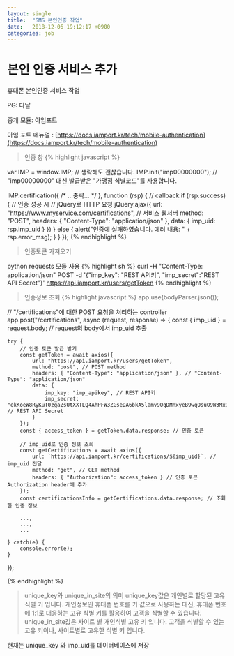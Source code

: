```yaml
---
layout: single
title:  "SMS 본인인증 작업"
date:   2018-12-06 19:12:17 +0900
categories: job
---
```


# 본인 인증 서비스 추가

휴대폰 본인인증 서비스 작업

PG: 다날

중개 모듈: 아임포트

아임 포트 메뉴얼 : [https://docs.iamport.kr/tech/mobile-authentication](https://docs.iamport.kr/tech/mobile-authentication)

>인증 창
{% highlight javascript  %}

var IMP = window.IMP; // 생략해도 괜찮습니다.
IMP.init("imp00000000"); // "imp00000000" 대신 발급받은 "가맹점 식별코드"를 사용합니다.

IMP.certification({
    /* ...중략... */
}, function (rsp) { // callback
    if (rsp.success) { // 인증 성공 시
        // jQuery로 HTTP 요청
        jQuery.ajax({
            url: "https://www.myservice.com/certifications", // 서비스 웹서버
            method: "POST",
            headers: { "Content-Type": "application/json" },
            data: { imp_uid: rsp.imp_uid }
        })
    } else {
        alert("인증에 실패하였습니다. 에러 내용: " +  rsp.error_msg);
    }
}
});
{% endhighlight %}

>인증토큰 가져오기

python requests 모듈 사용
{% highlight sh %}
curl -H "Content-Type: application/json"
    POST -d '{"imp_key": "REST API키", "imp_secret":"REST API Secret"}'
    https://api.iamport.kr/users/getToken
{% endhighlight %}



>인증정보 조회
{% highlight javascript  %}
app.use(bodyParser.json());

// "/certifications"에 대한 POST 요청을 처리하는 controller
app.post("/certifications", async (request, response) => {
    const { imp_uid } = request.body; // request의 body에서 imp_uid 추출

    try {
        // 인증 토큰 발급 받기
        const getToken = await axios({
            url: "https://api.iamport.kr/users/getToken",
            method: "post", // POST method
            headers: { "Content-Type": "application/json" }, // "Content-Type": "application/json"
            data: {
                imp_key: "imp_apikey", // REST API키
                imp_secret: "ekKoeW8RyKuT0zgaZsUtXXTLQ4AhPFW3ZGseDA6bkA5lamv9OqDMnxyeB9wqOsuO9W3Mx9YSJ4dTqJ3f" // REST API Secret
            }
        });
        const { access_token } = getToken.data.response; // 인증 토큰

        // imp_uid로 인증 정보 조회
        const getCertifications = await axios({
            url: `https://api.iamport.kr/certifications/${imp_uid}`, // imp_uid 전달
            method: "get", // GET method
            headers: { "Authorization": access_token } // 인증 토큰 Authorization header에 추가
        });
        const certificationsInfo = getCertifications.data.response; // 조회한 인증 정보

        ...,
        ...,
        ...

    } catch(e) {
        console.error(e);
    }
});

{% endhighlight %}

>unique_key와 unique_in_site의 의미
unique_key값은 개인별로 할당된 고유 식별 키 입니다. 개인정보인 휴대폰 번호를 키 값으로 사용하는 대신, 휴대폰 번호에 1:1로 대응하는 고유 식별 키를 활용하여 고객을 식별할 수 있습니다.
unique_in_site값은 사이트 별 개인식별 고유 키 입니다. 고객을 식별할 수 있는 고유 키이나, 사이트별로 고유한 식별 키 입니다.

현재는 unique_key 와 imp_uid를 데이터베이스에 저장